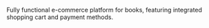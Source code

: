 Fully functional e-commerce platform for books, featuring integrated shopping cart and payment methods.
